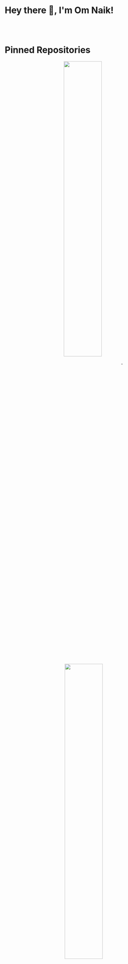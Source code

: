 # Hey there 👋, I'm  Om Naik!

<!-- Boilerplate Ignore
**Nike1421/Nike1421** is a ✨ _special_ ✨ repository because its `README.md` (this file) appears on your GitHub profile.

Here are some ideas to get you started:

- 🔭 I’m currently working on ...
- 🌱 I’m currently learning ...
- 👯 I’m looking to collaborate on ...
- 🤔 I’m looking for help with ...
- 💬 Ask me about ...
- 📫 How to reach me: ...
- 😄 Pronouns: ...
- ⚡ Fun fact: ...
-->

<br/>
<br/>

# Pinned Repositories
<p align="center">
<a href="https://github.com/Nike1421/Decentralized-Ride-Hailing-System-using-Blockchain">
<img width='49%' align="center"src="https://github-readme-stats.vercel.app/api/pin/?username=Nike1421&repo=Decentralized-Ride-Hailing-System-using-Blockchain&border_color=2D826D&bg_color=0D1117&title_color=6CD3BF&text_color=C9D1D9&icon_color=6CD3BF" />
</a>
<span>&nbsp;</span>
<a href="https://github.com/Nike1421/Java-Session-Codes">
<img width='49%' align="center"src="https://github-readme-stats.vercel.app/api/pin/?username=Nike1421&repo=Java-Session-Codes&border_color=2D826D&bg_color=0D1117&title_color=6CD3BF&text_color=C9D1D9&icon_color=6CD3BF" />
</a>
</p>

<!-- | ![Om's GitHub Statistics](https://github-readme-stats.vercel.app/api?username=Nike1421&&show_icons=true&title_color=ffffff&icon_color=bb2acf&text_color=daf7dc&bg_color=151515) | ![Top Languages](https://github-readme-stats.vercel.app/api/top-langs/?username=Nike1421&count_private=true&theme=tokyonight) | -->


<p align="center">
<a href="">
<img width='68%' align="center"src="https://github-readme-stats.vercel.app/api?username=Nike1421&&show_icons=true&title_color=ffffff&icon_color=bb2acf&text_color=daf7dc&bg_color=151515" />
</a>
<span>&nbsp;</span>
<a href="">
<img width='30.15%' align="center"src="https://github-readme-stats.vercel.app/api/top-langs/?username=Nike1421&count_private=true&theme=tokyonight" />
</a>
</p>